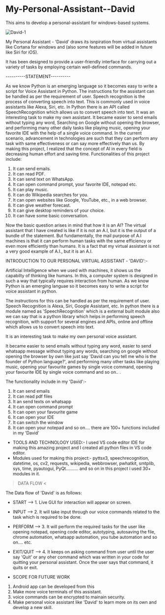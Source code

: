 # My-Personal-Assistant--David
This aims to develop a personal-assistant for windows-based systems.


![David-1](https://github.com/Someshsw1109/My-Personal-Assistant--David/assets/123828588/005336a5-ee57-43c2-837b-c6025e11727e)


My Personal Assistant - 'David' draws its isnpiration from virtual assistants like Cortana for windows and (also some features will be added in future like Siri for iOS).

It has been designed to provide a user-friendly interface for carrying out a variety of tasks by employing certain well-defined commands.


----------STATEMENT----------


As we know Python is an emerging language so it becomes easy to write a script for Voice Assistant in Python. The instructions for the assistant can be handled as per the requirement of user. Speech recognition is the process of converting speech into text. This is commonly used  in  voice  assistants  like  Alexa,  Siri,  etc.  In  Python  there  is  an  API  called SpeechRecognition which allows us to convert speech into text. It was an interesting task to  make  my  own  assistant.  It  became  easier  to  send  emails  without  typing  any  word, Searching on Google without opening the browser, and performing many other daily tasks like playing music, opening your favorite IDE with the help of a single voice command. In the current scenario, advancement in technologies are such that they can perform any task with  same  effectiveness  or  can  say  more  effectively  than  us.  By  making  this  project,  I realized that the concept of AI in every field is decreasing human effort and saving time. Functionalities of this project include: 


1. It can send emails.
2. It can read PDF. 
3. It can send text on WhatsApp. 
4. It can open command prompt, your favorite IDE, notepad etc. 
5. It can play music. 
6. It can do Wikipedia searches for you.  
7. It can open websites like Google, YouTube, etc., in a web browser. 
8. It can give weather forecast. 
9. It can give desktop reminders of your choice.  
10. It can have some basic conversation.
  

Now the basic question arises in mind that how it is an AI? The virtual assistant that I have created  is  like  if  it  is  not  an  A.I,  but  it  is  the  output  of  a  bundle  of  the  statement.  But fundamentally, the mail purpose of A.I machines is that it can perform human tasks with the same efficiency or even more efficiently than humans. It is a fact that my virtual assistant is not a very good example of A.I., but it is an A.I.



INTRODUCTION TO OUR PERSONAL VIRTUAL ASSISTANT - 'DAVID':-

Artificial Intelligence when we used with machines, it shows us the capabilty of thinking like humans. In this, a computer system is designed in such a way that typically requires interaction from human. As we know Python is an emerging languae so it becomes easy to write a script for voice assistant in python.

The instructions for this can be handled as per the requirement of user. Speech Recognition is Alexa, Siri, Google Assistant, etc. In python there is a module named as 'SpeechRecognition' which is a external built module also we can say that is a python library which helps in performing speech recognition, with support for several engines and APIs, online and offline which allows us to convert speech into text.

It is an interesting task to make my own personal voice assistant. 

It became easier to send emails without typing any word, easier to send whatsapp message without typing any words, searching on google without opening the browser by own like just say 'David can you tell me who is the founder of Python language?', and performing many other tasks like playing music, opening your favourite games by single voice command, opening your favourite IDE by single voice command and so on.. .

The functionality include in my 'David':-

1. It can send emails
2. It can read pdf files
3. It an send texts on whatsapp
4. It can open command prompt
5. It can open your favourite game
6. It can open your IDE
7. It can switch the window
8. It can open your notepad
and so on.... there are 100+ functions included in my 'David'


* TOOLS AND TECHNOLOGY USED:-
  I used VS code editor IDE for making this amazing project and I created all python files in VS code editor.
* Modules used for making this project:-
  pyttsx3, speechrecognition, datetime, os, cv2, requests, wikipedia, webbrowser, pwhatkit, smtplib, sys, time, pyautogui, PyQt.......... and so on in this project i used 30+ modules in it.


> DATA FLOW <

The Data flow of 'David' is as follows:

* START --> 1. Live GUI for interaction will appear on screen.
* INPUT --> 2. It will take input through our voice commands related to the task which is required to be done.
* PERFORM --> 3. It will perform the required tasks for the user like opening notepad, opening code editor, autotyping, autosaving the file, chrome automation, whatsapp automation, you tube automation and so on.... etc.
* EXIT/QUIT --> 4. It keeps on asking command from user until the user say 'Quit' or any oher command which was written in your code for quitting your personal assistant. Once the user says that command, it quits or exit.



* SCOPE FOR FUTURE WORK

1. Android app can be developed from this
2. Make more voice terminals of this assistant.
3. voice commands can be encrypted to mainain security.
4. Make personal voice assistant like 'David' to learn more on its own and develop a new skill.
